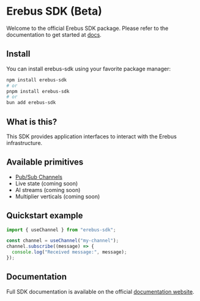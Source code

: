 # Erebus SDK (Beta)

Welcome to the official Erebus SDK package. Please refer to the documentation to get started at [docs](https://docs.erebus.sh/docs).

## Install

You can install erebus-sdk using your favorite package manager:

```bash
npm install erebus-sdk
# or
pnpm install erebus-sdk
# or
bun add erebus-sdk
```

## What is this?

This SDK provides application interfaces to interact with the Erebus infrastructure.

## Available primitives

- [Pub/Sub Channels](https://docs.erebus.sh/docs/primitives/pubsub/)
- Live state (coming soon)
- AI streams (coming soon)
- Multiplier verticals (coming soon)

## Quickstart example

```javascript
import { useChannel } from "erebus-sdk";

const channel = useChannel("my-channel");
channel.subscribe((message) => {
  console.log("Received message:", message);
});
```

## Documentation

Full SDK documentation is available on the official [documentation website](https://docs.erebus.sh/docs/primitives/pubsub/).
